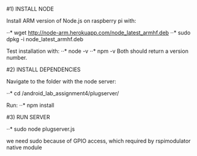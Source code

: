 
#1) INSTALL NODE

Install ARM version of Node.js on raspberry pi with:

⋅⋅* wget http://node-arm.herokuapp.com/node_latest_armhf.deb 
⋅⋅* sudo dpkg -i node_latest_armhf.deb

Test installation with:
⋅⋅* node -v
⋅⋅* npm -v
Both should return a version number.



#2) INSTALL DEPENDENCIES

Navigate to the folder with the node server:

⋅⋅* cd /android_lab_assignment4/plugserver/

Run:
⋅⋅* npm install




#3) RUN SERVER

⋅⋅* sudo node plugserver.js

we need sudo because of GPIO access, which required by rspimodulator native module
